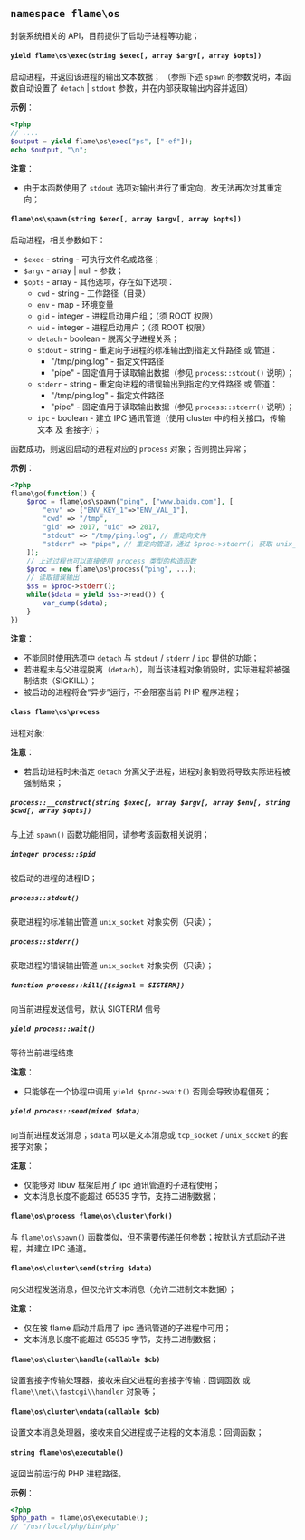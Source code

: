 
## `namespace flame\os`

封装系统相关的 API，目前提供了启动子进程等功能；

#### `yield flame\os\exec(string $exec[, array $argv[, array $opts])`
启动进程，并返回该进程的输出文本数据；
（参照下述 `spawn` 的参数说明，本函数自动设置了 `detach` | `stdout` 参数，并在内部获取输出内容并返回）

**示例**：
``` PHP
<?php
// ....
$output = yield flame\os\exec("ps", ["-ef"]);
echo $output, "\n";
```

**注意**：
* 由于本函数使用了 `stdout` 选项对输出进行了重定向，故无法再次对其重定向；

#### `flame\os\spawn(string $exec[, array $argv[, array $opts])`
启动进程，相关参数如下：
* `$exec` - string - 可执行文件名或路径；
* `$argv` - array | null - 参数；
* `$opts` - array - 其他选项，存在如下选项：
	* `cwd` - string - 工作路径（目录）
	* `env` - map - 环境变量
	* `gid` - integer - 进程启动用户组；（须 ROOT 权限）
	* `uid` - integer - 进程启动用户；（须 ROOT 权限）
	* `detach` - boolean - 脱离父子进程关系；
	* `stdout` - string - 重定向子进程的标准输出到指定文件路径 或 管道：
	 	* "/tmp/ping.log" - 指定文件路径
		* "pipe" - 固定值用于读取输出数据（参见 `process::stdout()` 说明）；
	* `stderr` - string - 重定向进程的错误输出到指定的文件路径 或 管道：
		* "/tmp/ping.log" - 指定文件路径
		* "pipe" - 固定值用于读取输出数据（参见 `process::stderr()` 说明）；
	* `ipc` - boolean - 建立 IPC 通讯管道（使用 cluster 中的相关接口，传输 文本 及 套接字）；
	
函数成功，则返回启动的进程对应的 `process` 对象；否则抛出异常；

**示例**：
``` PHP
<?php
flame\go(function() {
	$proc = flame\os\spawn("ping", ["www.baidu.com"], [
		"env" => ["ENV_KEY_1"=>"ENV_VAL_1"],
		"cwd" => "/tmp",
		"gid" => 2017, "uid" => 2017,
		"stdout" => "/tmp/ping.log", // 重定向文件
		"stderr" => "pipe", // 重定向管道，通过 $proc->stderr() 获取 unix_socket 对象实例（只读）
	]);
	// 上述过程也可以直接使用 process 类型的构造函数
	$proc = new flame\os\process("ping", ...);
	// 读取错误输出
	$ss = $proc->stderr();
	while($data = yield $ss->read()) {
		var_dump($data);
	}
})
```

**注意**：
* 不能同时使用选项中 `detach` 与 `stdout` / `stderr` / `ipc` 提供的功能；
* 若进程未与父进程脱离（`detach`），则当该进程对象销毁时，实际进程将被强制结束（SIGKILL）；
* 被启动的进程将会“异步”运行，不会阻塞当前 PHP 程序进程；

#### `class flame\os\process`
进程对象;

**注意**：
* 若启动进程时未指定 `detach` 分离父子进程，进程对象销毁将导致实际进程被强制结束；

##### `process::__construct(string $exec[, array $argv[, array $env[, string $cwd[, array $opts])`
与上述 `spawn()` 函数功能相同，请参考该函数相关说明；

##### `integer process::$pid`
被启动的进程的进程ID；

##### `process::stdout()`
获取进程的标准输出管道 `unix_socket` 对象实例（只读）；

##### `process::stderr()`
获取进程的错误输出管道 `unix_socket` 对象实例（只读）；

##### `function process::kill([$signal = SIGTERM])`
向当前进程发送信号，默认 SIGTERM 信号

##### `yield process::wait()`
等待当前进程结束

**注意**：
* 只能够在一个协程中调用 `yield $proc->wait()` 否则会导致协程僵死；

##### `yield process::send(mixed $data)`
向当前进程发送消息；`$data` 可以是文本消息或 `tcp_socket` / `unix_socket` 的套接字对象；

**注意**：
* 仅能够对 libuv 框架启用了 ipc 通讯管道的子进程使用；
* 文本消息长度不能超过 65535 字节，支持二进制数据；

#### `flame\os\process flame\os\cluster\fork()`
与 `flame\os\spawn()` 函数类似，但不需要传递任何参数；按默认方式启动子进程，并建立 IPC 通道。

#### `flame\os\cluster\send(string $data)`
向父进程发送消息，但仅允许文本消息（允许二进制文本数据）；

**注意**：
* 仅在被 flame 启动并启用了 ipc 通讯管道的子进程中可用；
* 文本消息长度不能超过 65535 字节，支持二进制数据；

#### `flame\os\cluster\handle(callable $cb)`
设置套接字传输处理器，接收来自父进程的套接字传输：回调函数 或 `flame\\net\\fastcgi\\handler` 对象等；

#### `flame\os\cluster\ondata(callable $cb)`
设置文本消息处理器，接收来自父进程或子进程的文本消息：回调函数；

#### `string flame\os\executable()`
返回当前运行的 PHP 进程路径。

**示例**：
``` PHP
<?php
$php_path = flame\os\executable();
// "/usr/local/php/bin/php"
```
